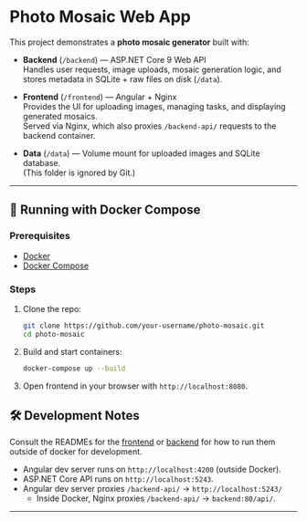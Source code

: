 # Photo Mosaic Web App

This project demonstrates a **photo mosaic generator** built with:

- **Backend** (`/backend`) — ASP.NET Core 9 Web API  
  Handles user requests, image uploads, mosaic generation logic, and stores metadata in SQLite + raw files on disk (`/data`).  

- **Frontend** (`/frontend`) — Angular + Nginx  
  Provides the UI for uploading images, managing tasks, and displaying generated mosaics.  
  Served via Nginx, which also proxies `/backend-api/` requests to the backend container.  

- **Data** (`/data`) — Volume mount for uploaded images and SQLite database.  
  (This folder is ignored by Git.)

---

## 🚀 Running with Docker Compose

### Prerequisites
- [Docker](https://docs.docker.com/get-docker/)  
- [Docker Compose](https://docs.docker.com/compose/)  

### Steps
1. Clone the repo:
   ```bash
   git clone https://github.com/your-username/photo-mosaic.git
   cd photo-mosaic
   ```
2. Build and start containers:
    ```bash
    docker-compose up --build
    ```
3. Open frontend in your browser with `http://localhost:8080`.


## 🛠 Development Notes
Consult the READMEs for the [frontend](frontend/README.md) or [backend](backend/README.md) for how to run them outside of docker for development.

- Angular dev server runs on `http://localhost:4200` (outside Docker).
- ASP.NET Core API runs on `http://localhost:5243`.
- Angular dev server proxies `/backend-api/` → `http://localhost:5243/`
    - Inside Docker, Nginx proxies `/backend-api/` → `backend:80/api/`.

---
